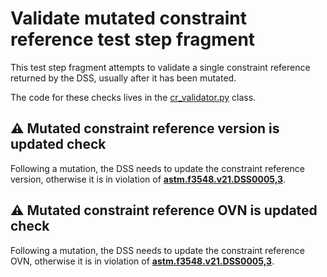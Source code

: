 # Validate mutated constraint reference test step fragment

This test step fragment attempts to validate a single constraint reference returned by the DSS,
usually after it has been mutated.

The code for these checks lives in the [cr_validator.py](../../../validators/cr_validator.py) class.

## ⚠️ Mutated constraint reference version is updated check

Following a mutation, the DSS needs to update the constraint reference version, otherwise it is in violation of **[astm.f3548.v21.DSS0005,3](../../../../../../../requirements/astm/f3548/v21.md)**.

## ⚠️ Mutated constraint reference OVN is updated check

Following a mutation, the DSS needs to update the constraint reference OVN, otherwise it is in violation of **[astm.f3548.v21.DSS0005,3](../../../../../../../requirements/astm/f3548/v21.md)**.
